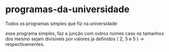 # programas-da-universidade
Todos os programas simples que fiz na universidade

esse programa simples, faz a junção com outros nomes caso os tamanhos dos mesmo sejam divisiveis por valores ja definidos ( 2, 3 e 5 ) -> respectivamentes.
